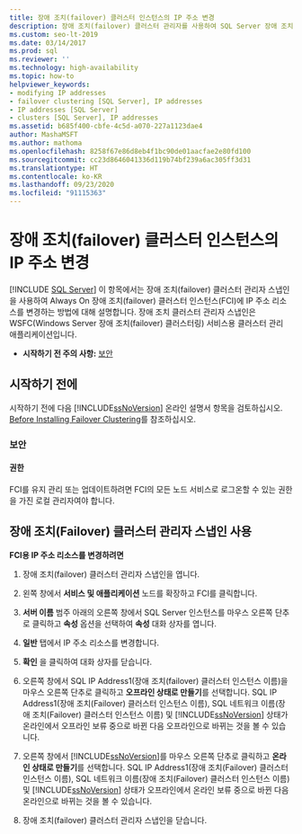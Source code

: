 ```yaml
---
title: 장애 조치(failover) 클러스터 인스턴스의 IP 주소 변경
description: 장애 조치(failover) 클러스터 관리자를 사용하여 SQL Server 장애 조치(failover) 클러스터 인스턴스의 IP 주소를 변경하는 방법에 대해 알아봅니다.
ms.custom: seo-lt-2019
ms.date: 03/14/2017
ms.prod: sql
ms.reviewer: ''
ms.technology: high-availability
ms.topic: how-to
helpviewer_keywords:
- modifying IP addresses
- failover clustering [SQL Server], IP addresses
- IP addresses [SQL Server]
- clusters [SQL Server], IP addresses
ms.assetid: b685f400-cbfe-4c5d-a070-227a1123dae4
author: MashaMSFT
ms.author: mathoma
ms.openlocfilehash: 8258f67e86d8eb4f1bc90de01aacfae2e80fd100
ms.sourcegitcommit: cc23d8646041336d119b74bf239a6ac305ff3d31
ms.translationtype: HT
ms.contentlocale: ko-KR
ms.lasthandoff: 09/23/2020
ms.locfileid: "91115363"
---
```

# <a name="change-the-ip-address-of-a-failover-cluster-instance"></a>장애 조치(failover) 클러스터 인스턴스의 IP 주소 변경
[!INCLUDE [SQL Server](../../../includes/applies-to-version/sqlserver.md)]
  이 항목에서는 장애 조치(failover) 클러스터 관리자 스냅인을 사용하여 Always On 장애 조치(failover) 클러스터 인스턴스(FCI)에 IP 주소 리소스를 변경하는 방법에 대해 설명합니다. 장애 조치 클러스터 관리자 스냅인은 WSFC(Windows Server 장애 조치(failover) 클러스터링) 서비스용 클러스터 관리 애플리케이션입니다.  
  
-   **시작하기 전 주의 사항:**  [보안](#Security)  
  
##  <a name="before-you-begin"></a><a name="BeforeYouBegin"></a> 시작하기 전에  
 시작하기 전에 다음 [!INCLUDE[ssNoVersion](../../../includes/ssnoversion-md.md)] 온라인 설명서 항목을 검토하십시오. [Before Installing Failover Clustering](../../../sql-server/failover-clusters/install/before-installing-failover-clustering.md)를 참조하십시오.  
  
###  <a name="security"></a><a name="Security"></a> 보안  
  
####  <a name="permissions"></a><a name="Permissions"></a> 권한  
 FCI를 유지 관리 또는 업데이트하려면 FCI의 모든 노드 서비스로 로그온할 수 있는 권한을 가진 로컬 관리자여야 합니다.  
  
##  <a name="using-the-failover-cluster-manager-snap-in"></a><a name="WSFC"></a> 장애 조치(Failover) 클러스터 관리자 스냅인 사용  
 **FCI용 IP 주소 리소스를 변경하려면**  
  
1.  장애 조치(failover) 클러스터 관리자 스냅인을 엽니다.  
  
2.  왼쪽 창에서 **서비스 및 애플리케이션** 노드를 확장하고 FCI를 클릭합니다.  
  
3.  **서버 이름** 범주 아래의 오른쪽 창에서 SQL Server 인스턴스를 마우스 오른쪽 단추로 클릭하고 **속성** 옵션을 선택하여 **속성** 대화 상자를 엽니다.  
  
4.  **일반** 탭에서 IP 주소 리소스를 변경합니다.  
  
5.  **확인** 을 클릭하여 대화 상자를 닫습니다.  
  
6.  오른쪽 창에서 SQL IP Address1(장애 조치(failover) 클러스터 인스턴스 이름)을 마우스 오른쪽 단추로 클릭하고 **오프라인 상태로 만들기**를 선택합니다. SQL IP Address1(장애 조치(Failover) 클러스터 인스턴스 이름), SQL 네트워크 이름(장애 조치(Failover) 클러스터 인스턴스 이름) 및 [!INCLUDE[ssNoVersion](../../../includes/ssnoversion-md.md)] 상태가 온라인에서 오프라인 보류 중으로 바뀐 다음 오프라인으로 바뀌는 것을 볼 수 있습니다.  
  
7.  오른쪽 창에서 [!INCLUDE[ssNoVersion](../../../includes/ssnoversion-md.md)]를 마우스 오른쪽 단추로 클릭하고 **온라인 상태로 만들기**를 선택합니다. SQL IP Address1(장애 조치(Failover) 클러스터 인스턴스 이름), SQL 네트워크 이름(장애 조치(Failover) 클러스터 인스턴스 이름) 및 [!INCLUDE[ssNoVersion](../../../includes/ssnoversion-md.md)] 상태가 오프라인에서 온라인 보류 중으로 바뀐 다음 온라인으로 바뀌는 것을 볼 수 있습니다.  
  
8.  장애 조치(failover) 클러스터 관리자 스냅인을 닫습니다.  
  
  
